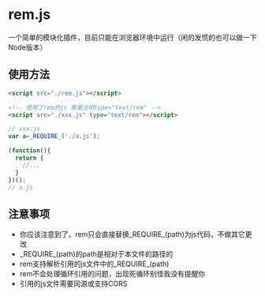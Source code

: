 # rem.js
一个简单的模块化插件，目前只能在浏览器环境中运行（闲的发慌的也可以做一下Node版本）

## 使用方法
```html
<script src="./rem.js"></script>

<!-- 使用了rem的js 需要注明type="text/rem" -->
<script src="./xxx.js" type="text/rem"></script>
```

```javascript
// xxx.js
var a=_REQUIRE_('./a.js');
```
```javascript
(function(){
  return {
    //...
  }
})();
// a.js
```

## 注意事项

- 你应该注意到了，rem只会直接替换_REQUIRE_(path)为js代码，不做其它更改
- \_REQUIRE\_(path)的path是相对于本文件的路径的
- rem支持解析引用的js文件中的\_REQUIRE\_(path)
- rem不会处理循环引用的问题，出现死循环别怪我没有提醒你
- 引用的js文件需要同源或支持CORS


